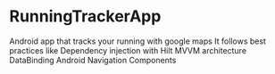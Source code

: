 # RunningTrackerApp

Android app that tracks your running with google maps
It follows best practices like
  Dependency injection with Hilt
  MVVM architecture 
  DataBinding
  Android Navigation Components
